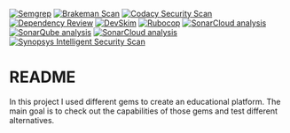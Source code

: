 [![Semgrep](https://github.com/assirims/test_gems/actions/workflows/semgrep.yml/badge.svg)](https://github.com/assirims/test_gems/actions/workflows/semgrep.yml)
[![Brakeman Scan](https://github.com/assirims/test_gems/actions/workflows/brakeman.yml/badge.svg)](https://github.com/assirims/test_gems/actions/workflows/brakeman.yml)
[![Codacy Security Scan](https://github.com/assirims/test_gems/actions/workflows/codacy.yml/badge.svg)](https://github.com/assirims/test_gems/actions/workflows/codacy.yml)
[![Dependency Review](https://github.com/assirims/test_gems/actions/workflows/dependency-review.yml/badge.svg)](https://github.com/assirims/test_gems/actions/workflows/dependency-review.yml)
[![DevSkim](https://github.com/assirims/test_gems/actions/workflows/devskim.yml/badge.svg)](https://github.com/assirims/test_gems/actions/workflows/devskim.yml)
[![Rubocop](https://github.com/assirims/test_gems/actions/workflows/rubocop.yml/badge.svg)](https://github.com/assirims/test_gems/actions/workflows/rubocop.yml)
[![SonarCloud analysis](https://github.com/assirims/test_gems/actions/workflows/sonarcloud.yml/badge.svg)](https://github.com/assirims/test_gems/actions/workflows/sonarcloud.yml)
[![SonarQube analysis](https://github.com/assirims/test_gems/actions/workflows/sonarqube.yml/badge.svg)](https://github.com/assirims/test_gems/actions/workflows/sonarqube.yml)
[![SonarCloud analysis](https://github.com/assirims/test_gems/actions/workflows/sonarcloud.yml/badge.svg)](https://github.com/assirims/test_gems/actions/workflows/sonarcloud.yml)
[![Synopsys Intelligent Security Scan](https://github.com/assirims/test_gems/actions/workflows/synopsys-io.yml/badge.svg)](https://github.com/assirims/test_gems/actions/workflows/synopsys-io.yml)


# README

In this project I used different gems to create an educational platform. The main goal is to check out the capabilities of those gems and test different alternatives.
